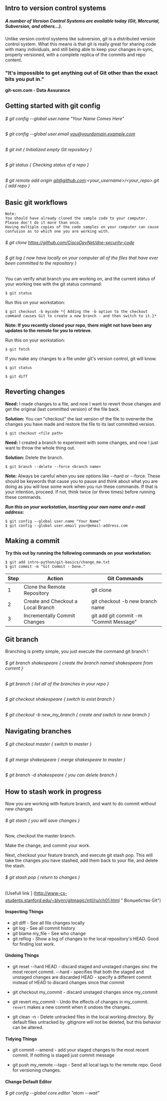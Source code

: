 
## Intro to version control systems

##### A number of Version Control Systems are available today (Git, Mercurial, Subversion, and others...). 

Unlike version control systems like subversion, git is a distributed version control system. What this means is that git is really great for sharing code with many individuals, and still being able to keep your changes in-sync, properly versioned, with a complete replica of the commits and repo content. 

### "It's impossible to get anything out of Git other than the exact bits you put in."
**git-scm.com - Data Assurance**

## Getting started with git config

###### $ git config --global user.name "Your Name Comes Here"
###### $ git config --global user.email you@yourdomain.example.com
###### $ git init { Initialized empty Git repository  }
###### $ git status { Checking status of a repo }
###### $ git remote add origin git@github.com:<your_username>/<your_repo>.git { add repo }

## Basic git workflows

```
Note: 
You should have already cloned the sample code to your computer. 
Please don't do it more than once. 
Having multiple copies of the code samples on your computer can cause confusion as to which one you are working with.
```

###### $ git clone https://github.com/CiscoDevNet/dne-security-code

###### $ git log *{ now have locally on your computer all of the files that have ever been committed to the repository }*

You can verify what branch you are working on, and the current status of your working tree with the git status command:

	$ git status

Run this on your workstation:

	$ git checkout -b mycode *{ Adding the -b option to the checkout command causes Git to create a new branch - and then switch to it.}*

**Note: If you recently cloned your repo, there might not have been any updates to the remote for you to retrieve.**

Run this on your workstation:

	$ git fetch

If you make any changes to a file under git's version control, git will know.
	
	$ git status

	$ git diff

## Reverting changes

**Need:** I made changes to a file, and now I want to revert those changes and get the original (last committed version) of the file back.

**Solution:** You can "checkout" the last version of the file to overwrite the changes you have made and restore the file to its last committed version.

	$ git checkout <file path>

**Need:** I created a branch to experiment with some changes, and now I just want to throw the whole thing out.

**Solution:** Delete the branch.
	
	$ git branch --delete --force <branch name>

**Note:** Always be careful when you see options like --hard or --force. These should be keywords that cause you to pause and think about what you are doing as you will lose some work when you run these commands. If that is your intention, proceed. If not, think twice (or three times) before running these commands.
	
**_Run this on your workstation, inserting your own name and e-mail address:_**

```
$ git config --global user.name "Your Name"
$ git config --global user.email your@email-address.com
```

## Making a commit

**Try this out by running the following commands on your workstation:**

	$ git add intro-python/git-basics/change_me.txt
	$ git commit -m "Git Commit - Done."




| Step 	| Action |	Git Commands |
| --- | --- | --- |
| 1 |	Clone the Remote Repository |	git clone <url> |
| 2 |	Create and Checkout a Local Branch |	git checkout -b new branch name |
| 3 |	Incrementally Commit Changes |	git add <new or modified file> git commit -m "Commit Message" |

## Git branch

Branching is pretty simple, you just execute the command git branch <branch name>!

###### $ git branch shakespeare { create the branch named shakespeare from current }
###### $ git branch { list all of the branches in your repo }
###### $ git checkout shakespeare { switch to exist branch }
###### $ git checkout -b new_my_branch { create and switch to new branch }

## Navigating branches

###### $ git checkout master {  switch to master }
###### $ git merge shakespeare { merge shakespeare to master }

###### $ git branch -d shakespeare { you can delete branch }

## How to stash work in progress

Now you are working with feature branch, and want to do commit without new changes

###### $ git stash { you will save changes }

Now, checkout the master branch.

Make the change, and commit your work.

Next, checkout your feature branch, and execute git stash pop. This will take the changes you have stashed, add them back to your file, and delete the stash.
	
###### $ git stash pop { return to changes }

[Usefull link ] (http://www-cs-students.stanford.edu/~blynn/gitmagic/intl/ru/ch01.html " Волшебство Git")


#### Inspecting Things

*  git diff - See all file changes locally
*  git log - See all commit history
*  git blame my_file - See who change 
*  git reflog - Show a log of changes to the local repository's HEAD. Good for finding lost work.

#### Undoing Things

*  git reset --hard HEAD - discard staged and unstaged changes sinc the most recent commit.
     --hard - specifies that both the staged and unstaged changes are discarded
     HEAD - specify a different commit instead of HEAD to discard changes since that commit

*  git checkout my_commit  - discard unstaged changes since my_commit

*  git revert my_commit - Undo the effects of changes in my_commit. ```revert``` makes a new commit when it undoes the changes.

* git clean -n - Delete untracked files in the local working directory.
	By default files untracked by .gitignore will not be deleted, but this behavior can be altered.

#### Tidying Things

*  git commit --amend - add your staged changes to the most recent commit. If nothing is staged just commit message

*  git push my_remote --tags - Send all local tags to the remote repo. Good for versioning changes.

#### Change Default Editor

###### $ git config --global core.editor "atom --wait"

  
